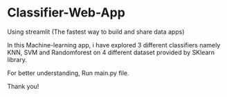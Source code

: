 # Classifier-Web-App
Using streamlit (The fastest way to build and share data apps)

In this Machine-learning app, i have explored 3 different classifiers namely KNN, SVM and Randomforest on 4 different dataset provided by SKlearn library.

For better understanding, Run main.py file.

Thank you!
